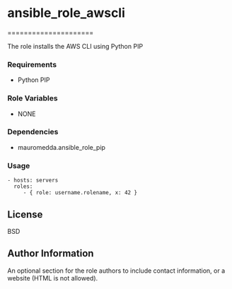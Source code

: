 # ansible_role_awscli
=====================

The role installs the AWS CLI using Python PIP 

### Requirements

  - Python PIP

### Role Variables

  - NONE

### Dependencies

  - mauromedda.ansible_role_pip

### Usage


    - hosts: servers
      roles:
         - { role: username.rolename, x: 42 }

License
-------

BSD

Author Information
------------------

An optional section for the role authors to include contact information, or a website (HTML is not allowed).
